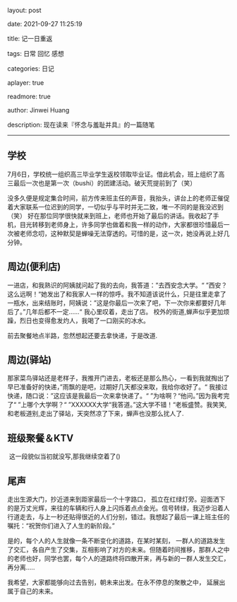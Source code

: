 layout: post

date: 2021-09-27 11:25:19

title: 记一日重返

tags: 日常 回忆 感想

categories: 日记

aplayer: true

readmore: true

author: Jinwei Huang

description: 现在读来『怀念与羞耻并具』的一篇随笔

---------------------------------------------------------

## 														学校

7月6日，学校统一组织高三毕业学生返校领取毕业证。借此机会，班上组织了高三最后一次也是第一次（bushi）的团建活动。破天荒提前到了（笑）

  没多久便是规定集合时间，前方传来班主任的声音，我抬头，讲台上的老师正催促着大家联系一位迟到的同学，一切似乎与平时并无二致，唯一不同的是我没迟到（笑）                                                    好在那位同学很快就来到班上，老师也开始了最后的讲话。我收起了手机，目光转移到老师身上，许多同学也做着和我一样的动作，大家都很珍惜最后一次被老师念叨，这种默契是蝉噪无法穿透的。可惜的是，这一次，她没再说上好几分钟。

## 													周边(便利店)

   一进店，和我熟识的阿姨就问起了我的去向，我答道：”去西安念大学。“ ”西安？这么远啊！“她发出了和我家人一样的惊呼。我不知道该说什么，只是往里走拿了一瓶水，出来结账时，阿姨说：”这是你最后一次来了吧，下一次你来都要好几年后了。”几年后都不一定......“  我心里叹着，走出了店。           校外的街道,蝉声似乎更加烦躁，烈日也变得愈发灼人，我喝了一口刚买的冰水。

前去聚餐地点半路，忽然想起还要去拿快递，于是改道.  

## 													周边(驿站)  

那家菜鸟驿站还是老样子，我推开门进去，老板还是那么热心，一看到我就掏出了早已准备好的快递，”雨飘的是吧，过期好几天都没来取，我给你收好了。“ 我接过快递，随口说：”这应该是我最后一次来拿快递了。“ ”为啥啊？“他问。”因为我考完了“ ”上哪个大学啊？“ ”XXXXXX大学“我答道。”这大学不错！“老板盛赞。我笑笑,和老板道别,走出了驿站，天突然凉了下来，蝉声也没那么扰人了.

## 												班级聚餐＆KTV

​												这一段貌似当初就没写,那我继续空着了()

## 															尾声

 走出生源大门，抄近道来到距家最后一个十字路口， 孤立在红绿灯旁。迎面洒下的是万丈光辉，来往的车辆和行人身上闪烁着点点金光。信号转绿，我迈步沿着人行道走去，与上一秒还贴得很近的人们分别，错过。我想起了最后一课上班主任的嘱托：“祝贺你们进入了人生的新阶段。”

  是的，每个人的人生就像一条不断变化的道路，在某时某刻， 一群人的道路发生了交汇，各自产生了交集，互相影响了对方的未来。但随着时间推移，那群人之中的老师也好，同学也罢，每个人的道路终将四散开来，再与新的一群人发生交汇，再分离.....

  我希望，大家都能够向过去告别，朝未来出发。在永不停息的聚散之中， 延展出属于自己的未来。


